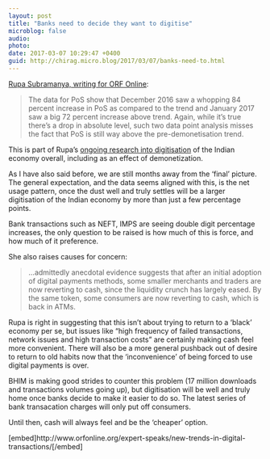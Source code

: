 ```yaml
---
layout: post
title: "Banks need to decide they want to digitise"
microblog: false
audio: 
photo: 
date: 2017-03-07 10:29:47 +0400
guid: http://chirag.micro.blog/2017/03/07/banks-need-to.html
---
```

<p><a href="http://www.orfonline.org/expert-speaks/new-trends-in-digital-transactions/" target="_blank">Rupa Subramanya, writing for ORF Online</a>:</p>
<blockquote>The data for PoS show that December 2016 saw a whopping 84 percent increase in PoS as compared to the trend and January 2017 saw a big 72 percent increase above trend. Again, while it’s true there’s a drop in absolute level, such two data point analysis misses the fact that PoS is still way above the pre-demonetisation trend.</blockquote>
<p>This is part of Rupa’s <a href="https://ekdrishti.in/while-digitalisation-has-proceeded-cash-has-not-become-unimportant-44345fc93586" target="_blank">ongoing research into digitisation</a> of the Indian economy overall, including as an effect of demonetization.</p>
<p>As I have also said before, we are still months away from the ‘final’ picture. The general expectation, and the data seems aligned with this, is the net usage pattern, once the dust well and truly settles will be a larger digitisation of the Indian economy by more than just a few percentage points.</p>
<p>Bank transactions such as NEFT, IMPS are seeing double digit percentage increases, the only question to be raised is how much of this is force, and how much of it preference.</p>
<p>She also raises causes for concern:</p>
<blockquote>…admittedly anecdotal evidence suggests that after an initial adoption of digital payments methods, some smaller merchants and traders are now reverting to cash, since the liquidity crunch has largely eased. By the same token, some consumers are now reverting to cash, which is back in ATMs.</blockquote>
<p>Rupa is right in suggesting that this isn’t about trying to return to a ‘black’ economy per se, but issues like “high frequency of failed transactions, network issues and high transaction costs” are certainly making cash feel more convenient. There will also be a more general pushback out of desire to return to old habits now that the ‘inconvenience’ of being forced to use digital payments is over.</p>
<p>BHIM is making good strides to counter this problem (17 million downloads and transactions volumes going up), but digitisation will be well and truly home once banks decide to make it easier to do so. The latest series of bank transacation charges will only put off consumers.</p>
<p>Until then, cash will always feel and be the ‘cheaper’ option.</p>
[embed]http://www.orfonline.org/expert-speaks/new-trends-in-digital-transactions/[/embed]
